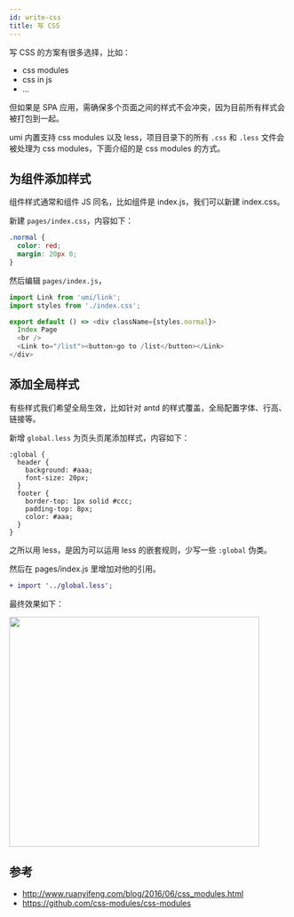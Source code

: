 ```yaml
---
id: write-css
title: 写 CSS
---
```


写 CSS 的方案有很多选择，比如：

* css modules
* css in js
* ...

但如果是 SPA 应用，需确保多个页面之间的样式不会冲突，因为目前所有样式会被打包到一起。

umi 内置支持 css modules 以及 less，项目目录下的所有 `.css` 和 `.less` 文件会被处理为 css modules，下面介绍的是 css modules 的方式。

## 为组件添加样式

组件样式通常和组件 JS 同名，比如组件是 index.js，我们可以新建 index.css。

新建 `pages/index.css`，内容如下：

```css
.normal {
  color: red;
  margin: 20px 0;
}
```

然后编辑 `pages/index.js`，

```js
import Link from 'umi/link';
import styles from './index.css';

export default () => <div className={styles.normal}>
  Index Page
  <br />
  <Link to="/list"><button>go to /list</button></Link>
</div>
```

## 添加全局样式

有些样式我们希望全局生效，比如针对 antd 的样式覆盖，全局配置字体、行高、链接等。

新增 `global.less` 为页头页尾添加样式，内容如下：

```
:global {
  header {
    background: #aaa;
    font-size: 20px;
  }
  footer {
    border-top: 1px solid #ccc;
    padding-top: 8px;
    color: #aaa;
  }
}
```

之所以用 less，是因为可以运用 less 的嵌套规则，少写一些 `:global` 伪类。

然后在 pages/index.js 里增加对他的引用。

```diff
+ import '../global.less';
```

最终效果如下：

<img src="https://gw.alipayobjects.com/zos/rmsportal/PEzsPNTSsztxKWoyApTa.png" width="450" height="414" style="margin-left:0;" />


## 参考

* http://www.ruanyifeng.com/blog/2016/06/css_modules.html
* https://github.com/css-modules/css-modules
